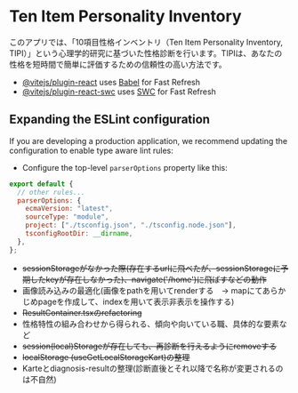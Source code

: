 # Ten Item Personality Inventory

このアプリでは、「10項目性格インベントリ（Ten Item Personality Inventory, TIPI）」という心理学的研究に基づいた性格診断を行います。TIPIは、あなたの性格を短時間で簡単に評価するための信頼性の高い方法です。

- [@vitejs/plugin-react](https://github.com/vitejs/vite-plugin-react/blob/main/packages/plugin-react/README.md) uses [Babel](https://babeljs.io/) for Fast Refresh
- [@vitejs/plugin-react-swc](https://github.com/vitejs/vite-plugin-react-swc) uses [SWC](https://swc.rs/) for Fast Refresh

## Expanding the ESLint configuration

If you are developing a production application, we recommend updating the configuration to enable type aware lint rules:

- Configure the top-level `parserOptions` property like this:

```js
export default {
  // other rules...
  parserOptions: {
    ecmaVersion: "latest",
    sourceType: "module",
    project: ["./tsconfig.json", "./tsconfig.node.json"],
    tsconfigRootDir: __dirname,
  },
};
```

- ~~sessionStorageがなかった際(存在するurlに飛べたが、sessionStorageに予期したkeyが存在しなかった)、navigate('/home')に飛ばすなどの動作~~
- 画像読み込みの最適化(画像をpathを用いてrenderする　→ mapにてあらかじめpageを作成して、indexを用いて表示非表示を操作する)
- ~~ResultContainer.tsxのrefactoring~~
- 性格特性の組み合わせから得られる、傾向や向いている職、具体的な要素など
- ~~session(local)Storageが存在しても、再診断を行えるようにremoveする~~
- ~~localStorage (useGetLocalStorageKart)の整理~~
- Karteとdiagnosis-resultの整理(診断直後とそれ以降で名称が変更されるのは不自然)
